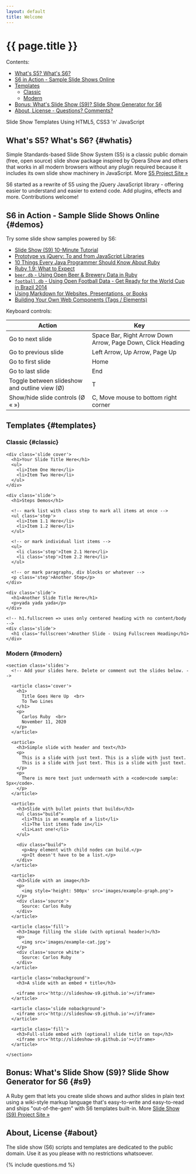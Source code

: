 ```yaml
---
layout: default
title: Welcome
---
```


# {{ page.title }}

<div class="toc" markdown="1">
Contents:

* [What's S5? What's S6?](#whatis)
* [S6 in Action - Sample Slide Shows Online](#demos)
* [Templates](#templates)
    * [Classic](#classic)
    * [Modern](#modern)
* [Bonus: What's Slide Show (S9)? Slide Show Generator for S6](#s9)
* [About, License - Questions? Comments?](#about)
</div>


Slide Show Templates Using HTML5, CSS3 'n' JavaScript

## What's S5? What's S6?  {#whatis}

Simple Standards-based Slide Show System (S5) is a classic public domain
(free, open source) slide show package inspired by Opera Show and others that works
in all modern browsers without any plugin required
because it includes its own slide show machinery in JavaScript.
More [S5 Project Site »](http://meyerweb.com/eric/tools/s5)

S6 started as a rewrite of S5 using the jQuery JavaScript library - offering
easier to understand and easier to extend code. Add plugins, effects and more.
Contributions welcome!

## S6 in Action - Sample Slide Shows Online  {#demos}

Try some slide show samples powered by S6:

- [Slide Show (S9) 10-Minute Tutorial](http://slideshow-s9.github.io/demos/tutorial.html)
- [Prototype vs jQuery: To and from JavaScript Libraries](http://slideshow-s9.github.io/demos/jquery.html)
- [10 Things Every Java Programmer Should Know About Ruby](http://slideshow-s9.github.io/demos/10things.html)
- [Ruby 1.9: What to Expect](http://slideshow-s9.github.io/demos/ruby19.html)
- [`beer.db` - Using Open Beer & Brewery Data in Ruby](http://slideshow-s9.github.io/demos/beer_db_intro.html)
- [`football.db` - Using Open Football Data - Get Ready for the World Cup in Brazil 2014](http://slideshow-s9.github.io/demos/open_data_world_cup_with_js.html)
- [Using Markdown for Websites, Presentations, or Books](http://slideshow-s9.github.io/demos/markdown.html)
- [Building Your Own Web Components (Tags / Elements)](http://slideshow-s9.github.io/demos/webcomponents2.html)

Keyboard controls:

| Action                                             | Key                                                         |
| -------------------------------------------------- | ----------------------------------------------------------- |
| Go to next slide                                   | Space Bar, Right Arrow Down Arrow, Page Down, Click Heading |
| Go to previous slide                               | Left Arrow, Up Arrow, Page Up                               |
| Go to first slide                                  | Home                                                        |
| Go to last slide                                   | End                                                         |
| Toggle between slideshow and outline view (Ø)      | T                                                           |
| Show/hide slide controls (Ø « »)                   | C, Move mouse to bottom right corner                        |


## Templates  {#templates}

### Classic {#classic}

~~~
<div class='slide cover'>
  <h1>Your Slide Title Here</h1>
  <ul>
    <li>Item One Here</li>
    <li>Item Two Here</li>
  </ul>
</div>

<div class='slide'>
  <h1>Steps Demos</h1>

  <!-- mark list with class step to mark all items at once -->
  <ul class='step'>
    <li>Item 1.1 Here</li>
    <li>Item 1.2 Here</li>
  </ul>

  <!-- or mark individual list items -->
  <ul>
    <li class='step'>Item 2.1 Here</li>
    <li class='step'>Item 2.2 Here</li>
  </ul>

  <!-- or mark paragraphs, div blocks or whatever -->
  <p class='step'>Another Step</p>
</div>

<div class='slide'>
  <h1>Another Slide Title Here</h1>
  <p>yada yada yada</p>
</div>

<!-- h1.fullscreen => uses only centered heading with no content/body -->
<div class='slide'>
  <h1 class='fullscreen'>Another Slide - Using Fullscreen Heading</h1>
</div>
~~~

### Modern  {#modern}

~~~
<section class='slides'>
  <!-- Add your slides here. Delete or comment out the slides below. -->

  <article class='cover'>
    <h1>
      Title Goes Here Up  <br>
      To Two Lines
    </h1>
    <p>
      Carlos Ruby  <br>
      November 11, 2020
    </p>
  </article>
      
  <article>
    <h3>Simple slide with header and text</h3>
    <p>
      This is a slide with just text. This is a slide with just text.
      This is a slide with just text. This is a slide with just text.
    </p>
    <p>
      There is more text just underneath with a <code>code sample: 5px</code>.
    </p>
  </article>

  <article>
    <h3>Slide with bullet points that builds</h3>
    <ul class="build">
      <li>This is an example of a list</li>
      <li>The list items fade in</li>
      <li>Last one!</li>
    </ul>

    <div class="build">
      <p>Any element with child nodes can build.</p>
      <p>It doesn't have to be a list.</p>
    </div>
  </article>

  <article>
    <h3>Slide with an image</h3>
    <p>
      <img style='height: 500px' src='images/example-graph.png'>
    </p>
    <div class='source'>
      Source: Carlos Ruby
    </div>
  </article>

  <article class='fill'>
    <h3>Image filling the slide (with optional header)</h3>
    <p>
      <img src='images/example-cat.jpg'>
    </p>
    <div class='source white'>
      Source: Carlos Ruby
    </div>
  </article>
      
  <article class='nobackground'>
    <h3>A slide with an embed + title</h3>
        
    <iframe src='http://slideshow-s9.github.io'></iframe>
  </article>

  <article class='slide nobackground'>
    <iframe src='http://slideshow-s9.github.io'></iframe>
  </article>

  <article class='fill'>
    <h3>Full-slide embed with (optional) slide title on top</h3>
    <iframe src='http://slideshow-s9.github.io'></iframe>
  </article>

</section>
~~~



## Bonus: What's Slide Show (S9)? Slide Show Generator for S6   {#s9}

A Ruby gem that lets you create slide shows and author slides in plain text
using a wiki-style markup language that's easy-to-write and easy-to-read
and ships "out-of-the-gem" with S6 templates built-in.
More [Slide Show (S9) Project Site »](http://slideshow-s9.github.io)


## About, License   {#about}

The slide show (S6) scripts and templates are dedicated
to the public domain. Use it as you please with no restrictions whatsoever.


{% include questions.md %}
